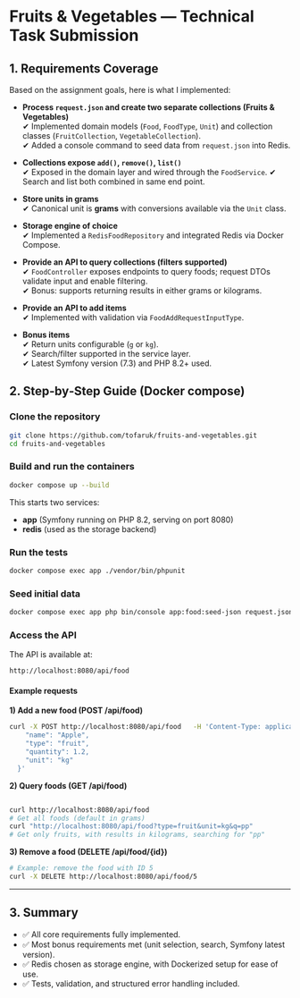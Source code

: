 # Fruits & Vegetables — Technical Task Submission

## 1. Requirements Coverage

Based on the assignment goals, here is what I implemented:

- **Process `request.json` and create two separate collections (Fruits & Vegetables)**  
  ✔ Implemented domain models (`Food`, `FoodType`, `Unit`) and collection classes (`FruitCollection`, `VegetableCollection`).  
  ✔ Added a console command to seed data from `request.json` into Redis.

- **Collections expose `add()`, `remove()`, `list()`**  
  ✔ Exposed in the domain layer and wired through the `FoodService`. 
  ✔ Search and list both combined in same end point.  

- **Store units in grams**  
  ✔ Canonical unit is **grams** with conversions available via the `Unit` class.

- **Storage engine of choice**  
  ✔ Implemented a `RedisFoodRepository` and integrated Redis via Docker Compose.

- **Provide an API to query collections (filters supported)**  
  ✔ `FoodController` exposes endpoints to query foods; request DTOs validate input and enable filtering.  
  ✔ Bonus: supports returning results in either grams or kilograms.

- **Provide an API to add items**  
  ✔ Implemented with validation via `FoodAddRequestInputType`.

- **Bonus items**  
  ✔ Return units configurable (`g` or `kg`).  
  ✔ Search/filter supported in the service layer.  
  ✔ Latest Symfony version (7.3) and PHP 8.2+ used.


## 2. Step‑by‑Step Guide (Docker compose)

### Clone the repository
```bash
git clone https://github.com/tofaruk/fruits-and-vegetables.git
cd fruits-and-vegetables
```

### Build and run the containers
```bash
docker compose up --build
```

This starts two services:
- **app** (Symfony running on PHP 8.2, serving on port 8080)
- **redis** (used as the storage backend)

### Run the tests
```bash
docker compose exec app ./vendor/bin/phpunit
```

### Seed initial data
```bash
docker compose exec app php bin/console app:food:seed-json request.json
```

### Access the API
The API is available at:
```
http://localhost:8080/api/food
```

#### Example requests

**1) Add a new food (POST /api/food)**
```bash
curl -X POST http://localhost:8080/api/food   -H 'Content-Type: application/json'   -d '{
    "name": "Apple",
    "type": "fruit",
    "quantity": 1.2,
    "unit": "kg"
  }'
```

**2) Query foods (GET /api/food)**
```bash

curl http://localhost:8080/api/food
# Get all foods (default in grams)
curl "http://localhost:8080/api/food?type=fruit&unit=kg&q=pp"
# Get only fruits, with results in kilograms, searching for "pp"
```

**3) Remove a food (DELETE /api/food/{id})**
```bash
# Example: remove the food with ID 5
curl -X DELETE http://localhost:8080/api/food/5
```

---

## 3. Summary

- ✅ All core requirements fully implemented.
- ✅ Most bonus requirements met (unit selection, search, Symfony latest  version).
- ✅ Redis chosen as storage engine, with Dockerized setup for ease of use.
- ✅ Tests, validation, and structured error handling included.

